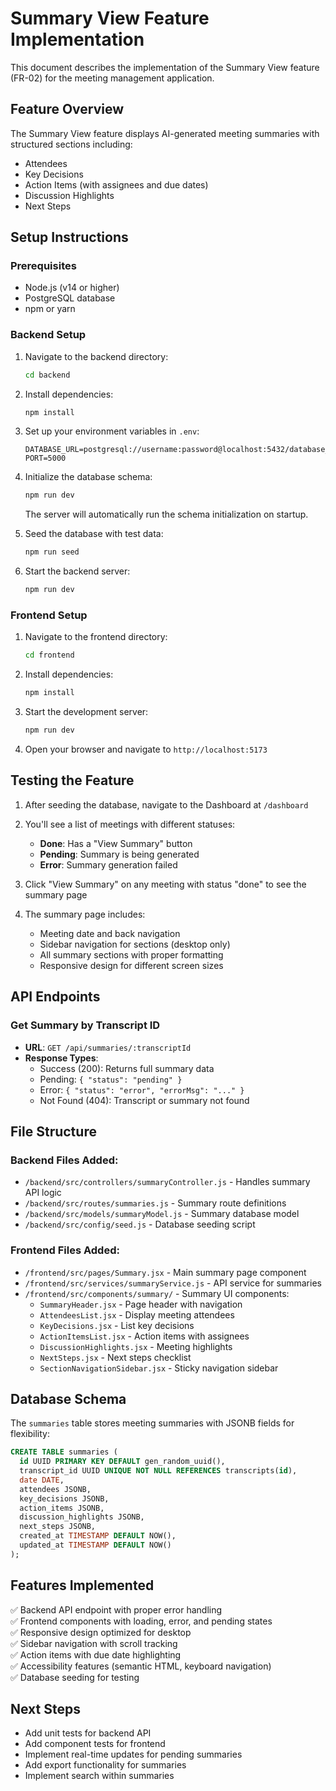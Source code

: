 # Summary View Feature Implementation

This document describes the implementation of the Summary View feature (FR-02) for the meeting management application.

## Feature Overview

The Summary View feature displays AI-generated meeting summaries with structured sections including:
- Attendees
- Key Decisions
- Action Items (with assignees and due dates)
- Discussion Highlights
- Next Steps

## Setup Instructions

### Prerequisites
- Node.js (v14 or higher)
- PostgreSQL database
- npm or yarn

### Backend Setup

1. Navigate to the backend directory:
   ```bash
   cd backend
   ```

2. Install dependencies:
   ```bash
   npm install
   ```

3. Set up your environment variables in `.env`:
   ```
   DATABASE_URL=postgresql://username:password@localhost:5432/database_name
   PORT=5000
   ```

4. Initialize the database schema:
   ```bash
   npm run dev
   ```
   The server will automatically run the schema initialization on startup.

5. Seed the database with test data:
   ```bash
   npm run seed
   ```

6. Start the backend server:
   ```bash
   npm run dev
   ```

### Frontend Setup

1. Navigate to the frontend directory:
   ```bash
   cd frontend
   ```

2. Install dependencies:
   ```bash
   npm install
   ```

3. Start the development server:
   ```bash
   npm run dev
   ```

4. Open your browser and navigate to `http://localhost:5173`

## Testing the Feature

1. After seeding the database, navigate to the Dashboard at `/dashboard`
2. You'll see a list of meetings with different statuses:
   - **Done**: Has a "View Summary" button
   - **Pending**: Summary is being generated
   - **Error**: Summary generation failed

3. Click "View Summary" on any meeting with status "done" to see the summary page

4. The summary page includes:
   - Meeting date and back navigation
   - Sidebar navigation for sections (desktop only)
   - All summary sections with proper formatting
   - Responsive design for different screen sizes

## API Endpoints

### Get Summary by Transcript ID
- **URL**: `GET /api/summaries/:transcriptId`
- **Response Types**:
  - Success (200): Returns full summary data
  - Pending: `{ "status": "pending" }`
  - Error: `{ "status": "error", "errorMsg": "..." }`
  - Not Found (404): Transcript or summary not found

## File Structure

### Backend Files Added:
- `/backend/src/controllers/summaryController.js` - Handles summary API logic
- `/backend/src/routes/summaries.js` - Summary route definitions
- `/backend/src/models/summaryModel.js` - Summary database model
- `/backend/src/config/seed.js` - Database seeding script

### Frontend Files Added:
- `/frontend/src/pages/Summary.jsx` - Main summary page component
- `/frontend/src/services/summaryService.js` - API service for summaries
- `/frontend/src/components/summary/` - Summary UI components:
  - `SummaryHeader.jsx` - Page header with navigation
  - `AttendeesList.jsx` - Display meeting attendees
  - `KeyDecisions.jsx` - List key decisions
  - `ActionItemsList.jsx` - Action items with assignees
  - `DiscussionHighlights.jsx` - Meeting highlights
  - `NextSteps.jsx` - Next steps checklist
  - `SectionNavigationSidebar.jsx` - Sticky navigation sidebar

## Database Schema

The `summaries` table stores meeting summaries with JSONB fields for flexibility:
```sql
CREATE TABLE summaries (
  id UUID PRIMARY KEY DEFAULT gen_random_uuid(),
  transcript_id UUID UNIQUE NOT NULL REFERENCES transcripts(id),
  date DATE,
  attendees JSONB,
  key_decisions JSONB,
  action_items JSONB,
  discussion_highlights JSONB,
  next_steps JSONB,
  created_at TIMESTAMP DEFAULT NOW(),
  updated_at TIMESTAMP DEFAULT NOW()
);
```

## Features Implemented

✅ Backend API endpoint with proper error handling  
✅ Frontend components with loading, error, and pending states  
✅ Responsive design optimized for desktop  
✅ Sidebar navigation with scroll tracking  
✅ Action items with due date highlighting  
✅ Accessibility features (semantic HTML, keyboard navigation)  
✅ Database seeding for testing  

## Next Steps

- Add unit tests for backend API
- Add component tests for frontend
- Implement real-time updates for pending summaries
- Add export functionality for summaries
- Implement search within summaries